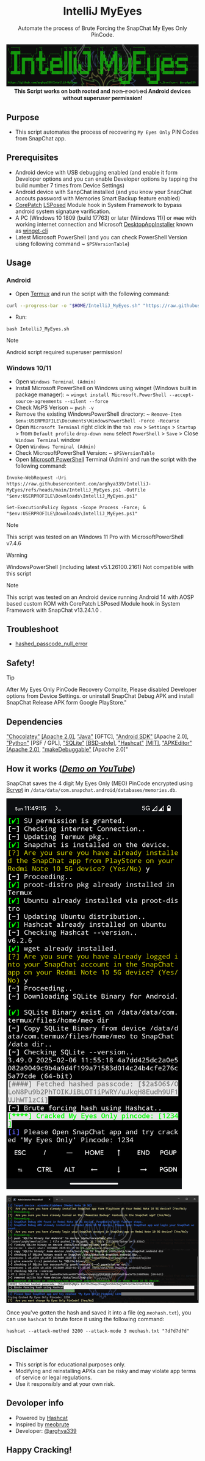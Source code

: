 <h1 align="center">IntelliJ MyEyes</h1>
<p align="center">
Automate the process of Brute Forcing the SnapChat My Eyes Only PinCode.
<br>
<br>
<img src="docs/images/Main.png">
<br>
<b> This Script works on both rooted and 𝚗̶𝚘̶𝚗̶-̶𝚛̶𝚘̶𝚘̶𝚝̶𝚎̶𝚍̶ Android devices without superuser permission! </b>
<br>

## Purpose
- This script automates the process of recovering `My Eyes Only` PIN Codes from SnapChat app.

## Prerequisites
- Android device with USB debugging enabled (and enable it form Developer options and you can enable Developer options by tapping the build number 7 times from Device Settings)
- Android device with SanpChat installed (and you know your SnapChat accouts password with Memories Smart Backup feature enabled)
- [CorePatch](https://github.com/LSPosed/CorePatch/releases) [LSPosed](https://github.com/JingMatrix/LSPosed/releases) Module hook in System Framework to bypass android system signature varification.
- A PC [Windows 10 1809 (build 17763) or later (Windows 11)] or ~~mac~~ with working internet connection and Microsoft [DesktopAppInstaller](https://apps.microsoft.com/detail/9nblggh4nns1) known as [winget-cli](https://github.com/microsoft/winget-cli/releases/latest)
- Latest Microsoft PowerShell (and you can check PowerShell Version uisng following command ~ `$PSVersionTable`)

## Usage
### Android
  - Open [Termux](https://github.com/termux/termux-app/releases/) and run the script with the following command:

  ```sh
  curl --progress-bar -o "$HOME/IntelliJ_MyEyes.sh" "https://raw.githubusercontent.com/arghya339/IntelliJ-MyEyes/refs/heads/main/IntelliJ_MyEyes.sh" && bash "$HOME/IntelliJ_MyEyes.sh"
  ```
  - Run:
  ```
  bash IntelliJ_MyEyes.sh
  ```
  > [!NOTE]
  > Android script required superuser permission!

### Windows 10/11
  - Open `Windows Terminal (Admin)`
  - Install Microsoft PowerShell on Windows using winget (Windows built in package manager): ~ `winget install Microsoft.PowerShell --accept-source-agreements --silent --force`
  - Check MsPS Verison ~ `pwsh -v`
  - Remove the existing WindowsPowerShell directory: ~ `Remove-Item $env:USERPROFILE\Documents\WindowsPowerShell -Force -Recurse`
  - Open `Microsoft Terminal` right click in the `tab row` >  `Settings` > `Startup` > from `Default profile` `drop-down menu` select `PowerShell` > `Save` > Close `Windows Terminal` window
  - Open `Windows Terminal (Admin)`
  - Check MicrosoftPowerShell Version: ~ `$PSVersionTable`
  - Open [Microsoft PowerShell](https://github.com/PowerShell/PowerShell) Terminal (Admin) and run the script with the following command:

  ```pwsh
  Invoke-WebRequest -Uri https://raw.githubusercontent.com/arghya339/IntelliJ-MyEyes/refs/heads/main/IntelliJ_MyEyes.ps1 -OutFile "$env:USERPROFILE\Downloads\IntelliJ_MyEyes.ps1"
  ```

  ```pwsh
  Set-ExecutionPolicy Bypass -Scope Process -Force; & "$env:USERPROFILE\Downloads\IntelliJ_MyEyes.ps1"
  ```

> [!NOTE]
> This script was tested on an Windows 11 Pro with MicrosoftPowerShell v7.4.6

> [!WARNING]
> WindowsPowerShell (including latest v5.1.26100.2161) Not compatible with this script

> [!NOTE]
> This script was tested on an Android device running Android 14 with AOSP based custom ROM with CorePatch LSPosed Module hook in System Framework with SnapChat v13.24.1.0 .

## Troubleshoot

- [hashed_passcode_null_error](../../blob/main/docs/hashed_passcode_null_error.md)

## Safety!
> [!TIP]
> After My Eyes Only PinCode Recovery Complite, Please disabled Developer options from Device Settings. or uninstall SnapChat Debug APK and install SnapChat Release APK form Google PlayStore."

## Dependencies
["Chocolatey"](https://github.com/chocolatey/choco) [[Apache 2.0]](https://github.com/chocolatey/choco/blob/develop/LICENSE), ["Java"](https://www.java.com/en/download/) [GFTC], ["Android SDK"](https://developer.android.com/tools) [Apache 2.0], ["Python"](https://www.python.org/downloads/) [PSF / GPL], ["SQLite"](https://github.com/sqlite/sqlite) [[BSD-style]](https://github.com/sqlite/sqlite/blob/master/LICENSE.md), ["Hashcat"](https://github.com/hashcat/hashcat) [[MIT]](https://github.com/hashcat/hashcat/blob/master/docs/license.txt), ["APKEditor"](https://github.com/REAndroid/APKEditor) [[Apache 2.0]](https://github.com/REAndroid/APKEditor/blob/master/LICENSE), ["makeDebuggable"](https://github.com/julKali/makeDebuggable) [Apache 2.0]"

## How it works (_[Demo on YouTube](https://youtu.be/5IjG4nY2Bog)_)
SnapChat saves the 4 digit My Eyes Only (MEO) PinCode encrypted using [Bcrypt](https://en.wikipedia.org/wiki/Bcrypt) in `/data/data/com.snapchat.android/databases/memories.db`.

![image](docs/images/Result_Android.png)

![image](docs/images/Result.png)

Once you've gotten the hash and saved it into a file (eg.`meohash.txt`), you can use `hashcat` to brute force it using the following command:
```
hashcat --attack-method 3200 --attack-mode 3 meohash.txt "?d?d?d?d"
```

## Disclaimer
- This script is for educational purposes only. 
- Modifying and reinstalling APKs can be risky and may violate app terms of service or legal regulations. 
- Use it responsibly and at your own risk.

## Devoloper info
- Powered by [Hashcat](https://github.com/hashcat/hashcat)
- Inspired by [meobrute](https://github.com/sdushantha/meobrute)
- Developer: [@arghya339](https://github.com/arghya339)

## Happy Cracking!
